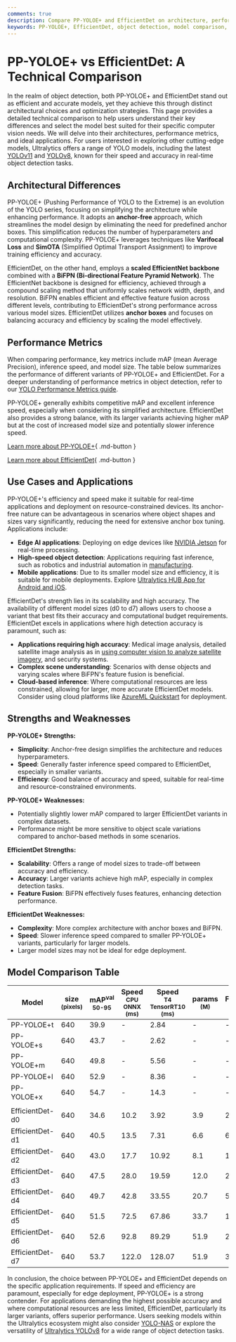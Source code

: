 ```yaml
---
comments: true
description: Compare PP-YOLOE+ and EfficientDet on architecture, performance, and applications. Find the best model for your object detection needs.
keywords: PP-YOLOE+, EfficientDet, object detection, model comparison, computer vision, YOLO, EfficientNet, architecture analysis
---
```


# PP-YOLOE+ vs EfficientDet: A Technical Comparison

<script async src="https://cdn.jsdelivr.net/npm/chart.js@3.9.1/dist/chart.min.js"></script>
<script defer src="../../javascript/benchmark.js"></script>

<canvas id="modelComparisonChart" width="1024" height="400" active-models='["PP-YOLOE+", "EfficientDet"]'></canvas>

In the realm of object detection, both PP-YOLOE+ and EfficientDet stand out as efficient and accurate models, yet they achieve this through distinct architectural choices and optimization strategies. This page provides a detailed technical comparison to help users understand their key differences and select the model best suited for their specific computer vision needs. We will delve into their architectures, performance metrics, and ideal applications. For users interested in exploring other cutting-edge models, Ultralytics offers a range of YOLO models, including the latest [YOLOv11](https://docs.ultralytics.com/models/yolo11/) and [YOLOv8](https://docs.ultralytics.com/models/yolov8/), known for their speed and accuracy in real-time object detection tasks.

## Architectural Differences

PP-YOLOE+ (Pushing Performance of YOLO to the Extreme) is an evolution of the YOLO series, focusing on simplifying the architecture while enhancing performance. It adopts an **anchor-free** approach, which streamlines the model design by eliminating the need for predefined anchor boxes. This simplification reduces the number of hyperparameters and computational complexity. PP-YOLOE+ leverages techniques like **Varifocal Loss** and **SimOTA** (Simplified Optimal Transport Assignment) to improve training efficiency and accuracy.

EfficientDet, on the other hand, employs a **scaled EfficientNet backbone** combined with a **BiFPN (Bi-directional Feature Pyramid Network)**. The EfficientNet backbone is designed for efficiency, achieved through a compound scaling method that uniformly scales network width, depth, and resolution. BiFPN enables efficient and effective feature fusion across different levels, contributing to EfficientDet's strong performance across various model sizes. EfficientDet utilizes **anchor boxes** and focuses on balancing accuracy and efficiency by scaling the model effectively.

## Performance Metrics

When comparing performance, key metrics include mAP (mean Average Precision), inference speed, and model size. The table below summarizes the performance of different variants of PP-YOLOE+ and EfficientDet. For a deeper understanding of performance metrics in object detection, refer to our [YOLO Performance Metrics guide](https://docs.ultralytics.com/guides/yolo-performance-metrics/).

PP-YOLOE+ generally exhibits competitive mAP and excellent inference speed, especially when considering its simplified architecture. EfficientDet also provides a strong balance, with its larger variants achieving higher mAP but at the cost of increased model size and potentially slower inference speed.

[Learn more about PP-YOLOE+](https://github.com/PaddlePaddle/PaddleDetection/tree/develop/configs/ppyoloe){ .md-button }

[Learn more about EfficientDet](https://github.com/google/automl/tree/master/efficientdet){ .md-button }

## Use Cases and Applications

PP-YOLOE+'s efficiency and speed make it suitable for real-time applications and deployment on resource-constrained devices. Its anchor-free nature can be advantageous in scenarios where object shapes and sizes vary significantly, reducing the need for extensive anchor box tuning. Applications include:

- **Edge AI applications**: Deploying on edge devices like [NVIDIA Jetson](https://docs.ultralytics.com/guides/nvidia-jetson/) for real-time processing.
- **High-speed object detection**: Applications requiring fast inference, such as robotics and industrial automation in [manufacturing](https://www.ultralytics.com/solutions/ai-in-manufacturing).
- **Mobile applications**: Due to its smaller model size and efficiency, it is suitable for mobile deployments. Explore [Ultralytics HUB App for Android and iOS](https://docs.ultralytics.com/hub/app/).

EfficientDet's strength lies in its scalability and high accuracy. The availability of different model sizes (d0 to d7) allows users to choose a variant that best fits their accuracy and computational budget requirements. EfficientDet excels in applications where high detection accuracy is paramount, such as:

- **Applications requiring high accuracy**: Medical image analysis, detailed satellite image analysis as in [using computer vision to analyze satellite imagery](https://www.ultralytics.com/blog/using-computer-vision-to-analyse-satellite-imagery), and security systems.
- **Complex scene understanding**: Scenarios with dense objects and varying scales where BiFPN's feature fusion is beneficial.
- **Cloud-based inference**: Where computational resources are less constrained, allowing for larger, more accurate EfficientDet models. Consider using cloud platforms like [AzureML Quickstart](https://docs.ultralytics.com/guides/azureml-quickstart/) for deployment.

## Strengths and Weaknesses

**PP-YOLOE+ Strengths:**

- **Simplicity**: Anchor-free design simplifies the architecture and reduces hyperparameters.
- **Speed**: Generally faster inference speed compared to EfficientDet, especially in smaller variants.
- **Efficiency**: Good balance of accuracy and speed, suitable for real-time and resource-constrained environments.

**PP-YOLOE+ Weaknesses:**

- Potentially slightly lower mAP compared to larger EfficientDet variants in complex datasets.
- Performance might be more sensitive to object scale variations compared to anchor-based methods in some scenarios.

**EfficientDet Strengths:**

- **Scalability**: Offers a range of model sizes to trade-off between accuracy and efficiency.
- **Accuracy**: Larger variants achieve high mAP, especially in complex detection tasks.
- **Feature Fusion**: BiFPN effectively fuses features, enhancing detection performance.

**EfficientDet Weaknesses:**

- **Complexity**: More complex architecture with anchor boxes and BiFPN.
- **Speed**: Slower inference speed compared to smaller PP-YOLOE+ variants, particularly for larger models.
- Larger model sizes may not be ideal for edge deployment.

## Model Comparison Table

| Model           | size<br><sup>(pixels) | mAP<sup>val<br>50-95 | Speed<br><sup>CPU ONNX<br>(ms) | Speed<br><sup>T4 TensorRT10<br>(ms) | params<br><sup>(M) | FLOPs<br><sup>(B) |
| --------------- | --------------------- | -------------------- | ------------------------------ | ----------------------------------- | ------------------ | ----------------- |
| PP-YOLOE+t      | 640                   | 39.9                 | -                              | 2.84                                | -                  | -                 |
| PP-YOLOE+s      | 640                   | 43.7                 | -                              | 2.62                                | -                  | -                 |
| PP-YOLOE+m      | 640                   | 49.8                 | -                              | 5.56                                | -                  | -                 |
| PP-YOLOE+l      | 640                   | 52.9                 | -                              | 8.36                                | -                  | -                 |
| PP-YOLOE+x      | 640                   | 54.7                 | -                              | 14.3                                | -                  | -                 |
|                 |                       |                      |                                |                                     |                    |                   |
| EfficientDet-d0 | 640                   | 34.6                 | 10.2                           | 3.92                                | 3.9                | 2.54              |
| EfficientDet-d1 | 640                   | 40.5                 | 13.5                           | 7.31                                | 6.6                | 6.1               |
| EfficientDet-d2 | 640                   | 43.0                 | 17.7                           | 10.92                               | 8.1                | 11.0              |
| EfficientDet-d3 | 640                   | 47.5                 | 28.0                           | 19.59                               | 12.0               | 24.9              |
| EfficientDet-d4 | 640                   | 49.7                 | 42.8                           | 33.55                               | 20.7               | 55.2              |
| EfficientDet-d5 | 640                   | 51.5                 | 72.5                           | 67.86                               | 33.7               | 130.0             |
| EfficientDet-d6 | 640                   | 52.6                 | 92.8                           | 89.29                               | 51.9               | 226.0             |
| EfficientDet-d7 | 640                   | 53.7                 | 122.0                          | 128.07                              | 51.9               | 325.0             |

In conclusion, the choice between PP-YOLOE+ and EfficientDet depends on the specific application requirements. If speed and efficiency are paramount, especially for edge deployment, PP-YOLOE+ is a strong contender. For applications demanding the highest possible accuracy and where computational resources are less limited, EfficientDet, particularly its larger variants, offers superior performance. Users seeking models within the Ultralytics ecosystem might also consider [YOLO-NAS](https://docs.ultralytics.com/models/yolo-nas/) or explore the versatility of [Ultralytics YOLOv8](https://www.ultralytics.com/yolo) for a wide range of object detection tasks.
